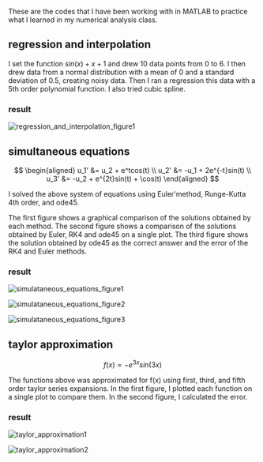 These are the codes that I have been working with in MATLAB to practice what I learned in my numerical analysis class.

## regression and interpolation

I set the function  $sin(x) + x + 1$ and drew 10 data points from 0 to 6. I then drew data from a normal distribution with a mean of 0 and a standard deviation of 0.5, creating noisy data. Then I ran a regression this data with a 5th order polynomial function. I also tried cubic spline.

### result

![regression_and_interpolation_figure1](https://github.com/ppangTae/numerical_analysis/assets/92343537/03cd7e62-7f6d-4708-98d3-09fc3bc0f6e4)

## simultaneous equations

$$
\begin{aligned}
u_1' &= u_2 + e^tcos(t) \\
u_2' &= -u_1 + 2e^{-t}sin(t) \\
u_3' &= -u_2 + e^{2t}sin(t) + \cos(t)
\end{aligned}
$$

I solved the above system of equations using Euler'method, Runge-Kutta 4th order, and ode45.

The first figure shows a graphical comparison of the solutions obtained by each method.
The second figure shows a comparison of the solutions obtained by Euler, RK4 and ode45 on a single plot.
The third figure shows the solution obtained by ode45 as the correct answer and the error of the RK4 and Euler methods.

### result

![simulataneous_equations_figure1](https://github.com/ppangTae/numerical_analysis/assets/92343537/fdf80754-44b0-4fea-9e1f-d9d48c36d3ce)

![simulataneous_equations_figure2](https://github.com/ppangTae/numerical_analysis/assets/92343537/d93e3b80-999d-4f0c-a56e-ad6ac999b540)

![simulataneous_equations_figure3](https://github.com/ppangTae/numerical_analysis/assets/92343537/bbfcf920-7eaf-4dad-b7aa-1036be547f9b)

## taylor approximation

$$
f(x) = -e^{3x}sin(3x)
$$

The functions above was approximated for f(x) using first, third, and fifth order taylor series expansions.
In the first figure, I plotted each function on a single plot to compare them.
In the second figure, I calculated the error.


### result

![taylor_approximation1](https://github.com/ppangTae/numerical_analysis/assets/92343537/6709b130-ebaf-48b6-bf97-8ec02bf5bfc7)

![taylor_approximation2](https://github.com/ppangTae/numerical_analysis/assets/92343537/55ea02ad-f23a-46dd-92d5-f0416ea48507)
